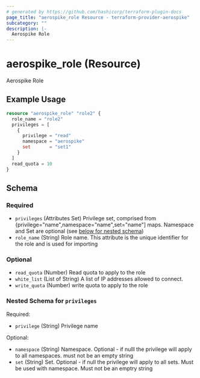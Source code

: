 ```yaml
---
# generated by https://github.com/hashicorp/terraform-plugin-docs
page_title: "aerospike_role Resource - terraform-provider-aerospike"
subcategory: ""
description: |-
  Aerospike Role
---
```


# aerospike_role (Resource)

Aerospike Role

## Example Usage

```terraform
resource "aerospike_role" "role2" {
  role_name = "role2"
  privileges = [
    {
      privilege = "read"
      namespace = "aerospike"
      set       = "set1"
    }
  ]
  read_quota = 10
}
```

<!-- schema generated by tfplugindocs -->
## Schema

### Required

- `privileges` (Attributes Set) Privilege set, comprised from {privilege="name",namespace="name",set="name"] maps. Namespace and Set are optional (see [below for nested schema](#nestedatt--privileges))
- `role_name` (String) Role name. This attribute is the unique identifier for the role and is used for importing

### Optional

- `read_quota` (Number) Read quota to apply to the role
- `white_list` (List of String) A list of IP addresses allowed to connect.
- `write_quota` (Number) write quota to apply to the role

<a id="nestedatt--privileges"></a>
### Nested Schema for `privileges`

Required:

- `privilege` (String) Privilege name

Optional:

- `namespace` (String) Namespace. Optional - if nulll the privilege will apply to all namespaces. must not be an empty string
- `set` (String) Set. Optional - if null the privilege will apply to all sets. Must be used with namespace. Must not be an emptry string
